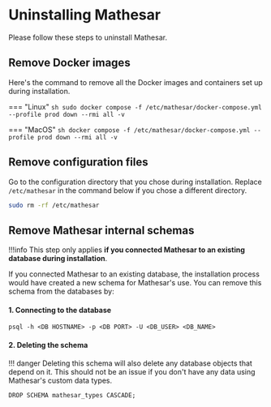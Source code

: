 # Uninstalling Mathesar

Please follow these steps to uninstall Mathesar.

## Remove Docker images

Here's the command to remove all the Docker images and containers set up during installation.

=== "Linux"
    ```sh
    sudo docker compose -f /etc/mathesar/docker-compose.yml --profile prod down --rmi all -v
    ```

=== "MacOS"
    ```sh
    docker compose -f /etc/mathesar/docker-compose.yml --profile prod down --rmi all -v
    ```

## Remove configuration files

Go to the configuration directory that you chose during installation. Replace `/etc/mathesar` in the command below if you chose a different directory.

```sh
sudo rm -rf /etc/mathesar
```

## Remove Mathesar internal schemas
!!!info
    This step only applies **if you connected Mathesar to an existing database during installation**. 

If you connected Mathesar to an existing database, the installation process would have created a new schema for Mathesar's use. You can remove this schema from the databases by:

#### 1. Connecting to the database
```
psql -h <DB HOSTNAME> -p <DB PORT> -U <DB_USER> <DB_NAME>
```

#### 2. Deleting the schema
!!! danger 
    Deleting this schema will also delete any database objects that depend on it. This should not be an issue if you don't have any data using Mathesar's custom data types.

```postgresql
DROP SCHEMA mathesar_types CASCADE;
```